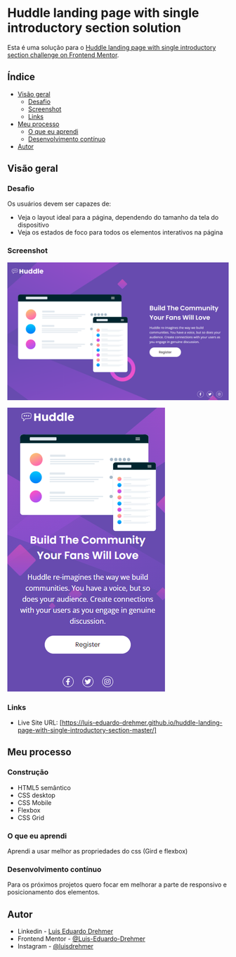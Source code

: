 # Huddle landing page with single introductory section solution

Esta é uma solução para o [Huddle landing page with single introductory section challenge on Frontend Mentor](https://www.frontendmentor.io/challenges/huddle-landing-page-with-a-single-introductory-section-B_2Wvxgi0). 

## Índice

- [Visão geral](#visão-geral)
  - [Desafio](#desafop)
  - [Screenshot](#screenshot)
  - [Links](#links)
- [Meu processo](#meu-processo)
  - [O que eu aprendi](#o-que-eu-aprendi)
  - [Desenvolvimento contínuo](#desenvolvimento-contínuo)  
- [Autor](#autor)

## Visão geral

### Desafio

Os usuários devem ser capazes de:

- Veja o layout ideal para a página, dependendo do tamanho da tela do dispositivo
- Veja os estados de foco para todos os elementos interativos na página

### Screenshot

![](./src/images/screenshot.png)

![](./src/images/screenshot-2.png)

### Links

- Live Site URL: [https://luis-eduardo-drehmer.github.io/huddle-landing-page-with-single-introductory-section-master/]
## Meu processo

### Construção

- HTML5 semântico
- CSS desktop
- CSS Mobile
- Flexbox
- CSS Grid

### O que eu aprendi

Aprendi a usar melhor as propriedades do css (Gird e flexbox)

### Desenvolvimento contínuo

Para os próximos projetos quero focar em melhorar a parte de responsivo e posicionamento dos elementos.


## Autor

- Linkedin - [Luis Eduardo Drehmer](https://www.linkedin.com/in/luis-eduardo-drehmer-818303228/)
- Frontend Mentor - [@Luis-Eduardo-Drehmer](https://www.frontendmentor.io/profile/Luis-Eduardo-Drehmer)
- Instagram - [@luisdrehmer](https://www.instagram.com/luisdrehmer/)


